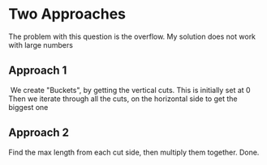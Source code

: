 # Two Approaches
The problem with this question is the overflow. My solution does not work with large numbers
​
## Approach 1
​
We create "Buckets", by getting the vertical cuts. This is initially set at 0
Then we iterate through all the cuts, on the horizontal side to get the biggest one
​
## Approach 2
Find the max length from each cut side, then multiply them together. Done.